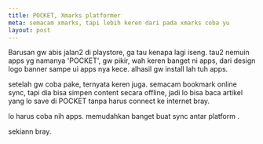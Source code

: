```yaml
---
title: POCKET, Xmarks platformer
meta: semacam xmarks, tapi lebih keren dari pada xmarks coba yu
layout: post
---
```

Barusan gw abis jalan2 di playstore, ga tau kenapa lagi iseng. tau2 nemuin apps yg namanya 'POCKET', gw pikir, wah keren banget ni apps, dari design logo banner sampe ui apps nya kece. alhasil gw install lah tuh apps.


setelah gw coba pake, ternyata keren juga. semacam bookmark online sync, tapi dia bisa simpen content secara offline, jadi lo bisa baca artikel yang lo save di POCKET tanpa harus connect ke internet bray. 


lo harus coba nih apps.
memudahkan banget buat sync antar platform .

sekiann bray.